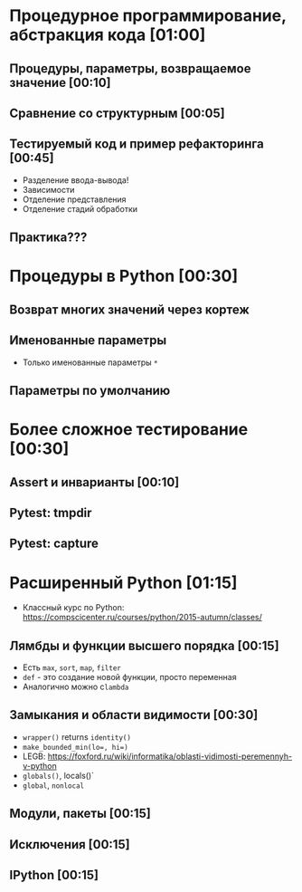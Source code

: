# Процедурное программирование, абстракция кода [01:00]
## Процедуры, параметры, возвращаемое значение [00:10]
## Сравнение со структурным [00:05]
## Тестируемый код и пример рефакторинга [00:45]
* Разделение ввода-вывода!
* Зависимости
* Отделение представления
* Отделение стадий обработки
## Практика???

# Процедуры в Python [00:30]
## Возврат многих значений через кортеж
## Именованные параметры
* Только именованные параметры `*`
## Параметры по умолчанию

# Более сложное тестирование  [00:30]
## Assert и инварианты [00:10]
## Pytest: tmpdir
## Pytest: capture

# Расширенный Python  [01:15]
* Классный курс по Python: https://compscicenter.ru/courses/python/2015-autumn/classes/
## Лямбды и функции высшего порядка [00:15]
* Есть `max`, `sort`, `map`, `filter`
* `def` - это создание новой функции, просто переменная
* Аналогично можно с`lambda`
## Замыкания и области видимости [00:30]
* `wrapper()` returns `identity()`
* `make_bounded_min(lo=, hi=)`
* LEGB: https://foxford.ru/wiki/informatika/oblasti-vidimosti-peremennyh-v-python
* `globals()`, locals()`
* `global`, `nonlocal`
## Модули, пакеты [00:15]
## Исключения [00:15]
## IPython [00:15]
